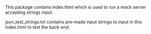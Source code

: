 This package contains index.html which is used to run a mock server accepting strings input.

json_test_strings.txt contains pre-made input strings to input in this index.html to test the back-end.